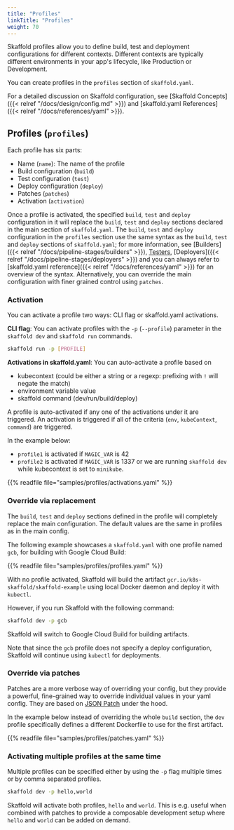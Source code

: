 ```yaml
---
title: "Profiles"
linkTitle: "Profiles"
weight: 70
---
```


Skaffold profiles allow you to define build, test and deployment
configurations for different contexts. Different contexts are typically different
environments in your app's lifecycle, like Production or Development.

You can create profiles in the `profiles` section of `skaffold.yaml`.

For a detailed discussion on Skaffold configuration, see
[Skaffold Concepts]({{< relref "/docs/design/config.md" >}}) and
[skaffold.yaml References]({{< relref "/docs/references/yaml" >}}).

## Profiles (`profiles`)

Each profile has six parts:

* Name (`name`): The name of the profile
* Build configuration (`build`)
* Test configuration (`test`)
* Deploy configuration (`deploy`)
* Patches (`patches`)
* Activation (`activation`)

Once a profile is activated, the specified `build`, `test` and `deploy` configuration
in it will replace the `build`, `test` and `deploy` sections declared
in the main section of `skaffold.yaml`. The `build`, `test` and `deploy` configuration in the `profiles`
section use the same syntax as the `build`, `test` and `deploy` sections of
`skaffold.yaml`; for more information, see [Builders]({{< relref "/docs/pipeline-stages/builders" >}}),
[Testers](/docs/pipeline-stages/testers), [Deployers]({{< relref "/docs/pipeline-stages/deployers" >}}) and you can always refer to
 [skaffold.yaml reference]({{< relref "/docs/references/yaml" >}}) for an overview of the syntax.
 Alternatively, you can override the main configuration with finer grained control using `patches`.


### Activation

You can activate a profile two ways: CLI flag or skaffold.yaml activations.

**CLI flag**: You can activate profiles with the `-p` (`--profile`) parameter in the
`skaffold dev` and `skaffold run` commands.
  ```bash
  skaffold run -p [PROFILE]
  ```

**Activations in skaffold.yaml**: You can auto-activate a profile based on

* kubecontext (could be either a string or a regexp: prefixing with `!` will negate the match)
* environment variable value
* skaffold command (dev/run/build/deploy)

A profile is auto-activated if any one of the activations under it are triggered.
An activation is triggered if all of the criteria (`env`, `kubeContext`, `command`) are triggered.


In the example below:

 * `profile1` is activated if `MAGIC_VAR` is 42
 * `profile2` is activated if `MAGIC_VAR` is 1337 or we are running `skaffold dev` while kubecontext is set to `minikube`.

{{% readfile file="samples/profiles/activations.yaml" %}}


### Override via replacement

The `build`, `test` and `deploy` sections defined in the profile will completely replace the main configuration.
The default values are the same in profiles as in the main config.

The following example showcases a `skaffold.yaml` with one profile named `gcb`,
for building with Google Cloud Build:

{{% readfile file="samples/profiles/profiles.yaml" %}}

With no profile activated, Skaffold will build the artifact
`gcr.io/k8s-skaffold/skaffold-example` using local Docker daemon and deploy it
with `kubectl`.

However, if you run Skaffold with the following command:

```bash
skaffold dev -p gcb
```

Skaffold will switch to Google Cloud Build for building artifacts.

Note that
since the `gcb` profile does not specify a deploy configuration, Skaffold will
continue using `kubectl` for deployments.


### Override via patches

Patches are a more verbose way of overriding your config, but they provide a powerful, fine-grained way
to override individual values in your yaml config. They are based on [JSON Patch](http://jsonpatch.com/) under the hood.

In the example below instead of overriding the whole `build` section, the `dev` profile specifically
defines a different Dockerfile to use for the first artifact.

{{% readfile file="samples/profiles/patches.yaml" %}}

### Activating multiple profiles at the same time

Multiple profiles can be specified either by using the `-p` flag multiple times or by comma separated profiles.

```bash
skaffold dev -p hello,world
```

Skaffold will activate both profiles, `hello` and `world`. 
This is e.g. useful when combined with patches to provide a composable development setup where `hello` and `world` can be added on demand.
